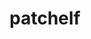 ---
title: "patchelf"
layout: cache
categories: [package, develop]
meta: {"compilers": ["gcc@10.2.1", "gcc@10.5.0", "gcc@11.1.0", "gcc@11.4.0", "gcc@12.4.0", "gcc@13.2.0", "gcc@13.3.0", "gcc@7.5.0", "gcc@9.4.0"], "num_specs": 20, "num_specs_by_stack": {"aws-pcluster-x86_64_v4": 1, "data-vis-sdk": 2, "developer-tools-aarch64-linux-gnu": 2, "developer-tools-manylinux2014": 1, "developer-tools-x86_64_v3-linux-gnu": 2, "e4s": 2, "e4s-neoverse-v2": 2, "e4s-neoverse_v1": 1, "e4s-power": 1, "hep": 2, "ml-linux-aarch64-cpu": 2, "ml-linux-aarch64-cuda": 2, "ml-linux-x86_64-cpu": 2, "ml-linux-x86_64-cuda": 2, "ml-linux-x86_64-rocm": 2, "radiuss": 2, "root": 20, "tutorial": 2}, "oss": ["amzn2", "centos7", "rhel8", "ubuntu18.04", "ubuntu20.04", "ubuntu22.04", "ubuntu24.04"], "platforms": ["linux"], "stacks": ["aws-pcluster-x86_64_v4", "data-vis-sdk", "developer-tools-aarch64-linux-gnu", "developer-tools-manylinux2014", "developer-tools-x86_64_v3-linux-gnu", "e4s", "e4s-neoverse-v2", "e4s-neoverse_v1", "e4s-power", "hep", "ml-linux-aarch64-cpu", "ml-linux-aarch64-cuda", "ml-linux-x86_64-cpu", "ml-linux-x86_64-cuda", "ml-linux-x86_64-rocm", "radiuss", "root", "tutorial"], "targets": ["aarch64", "neoverse_v1", "neoverse_v2", "ppc64le", "x86_64_v3"], "versions": ["0.17.2"]}
spec_details: [{"compiler": "gcc@12.4.0", "hash": "2a4oiab622dvjuiz3oecf2h3llmfhkxk", "os": "amzn2", "platform": "linux", "size": "-", "stacks": ["aws-pcluster-x86_64_v4", "root"], "target": "x86_64_v3", "variants": ["build_system=autotools"], "versions": ["0.17.2"]}, {"compiler": "gcc@13.3.0", "hash": "2pmyjtaoebu5hgj432py4gy43reccoan", "os": "rhel8", "platform": "linux", "size": "-", "stacks": ["developer-tools-aarch64-linux-gnu", "root"], "target": "aarch64", "variants": ["build_system=autotools"], "versions": ["0.17.2"]}, {"compiler": "gcc@11.4.0", "hash": "3lwjgjmnmhr6fk4iqcvfzapn6b2vlm4c", "os": "ubuntu22.04", "platform": "linux", "size": "-", "stacks": ["e4s-neoverse-v2", "root"], "target": "neoverse_v2", "variants": ["build_system=autotools"], "versions": ["0.17.2"]}, {"compiler": "gcc@11.4.0", "hash": "5vfwbwi5cgjxtm5sg35y7exssbt5d32o", "os": "ubuntu22.04", "platform": "linux", "size": "-", "stacks": ["e4s-neoverse-v2", "root"], "target": "neoverse_v2", "variants": ["build_system=autotools"], "versions": ["0.17.2"]}, {"compiler": "gcc@9.4.0", "hash": "6hcbtogjje27awwuxdebqq7e2pvch74b", "os": "ubuntu20.04", "platform": "linux", "size": "-", "stacks": ["e4s-power", "root"], "target": "ppc64le", "variants": ["build_system=autotools"], "versions": ["0.17.2"]}, {"compiler": "gcc@11.1.0", "hash": "dmsobsyjyfyjjxasb7juwz7boonjb5h6", "os": "ubuntu20.04", "platform": "linux", "size": "-", "stacks": ["data-vis-sdk", "root"], "target": "x86_64_v3", "variants": ["build_system=autotools"], "versions": ["0.17.2"]}, {"compiler": "gcc@7.5.0", "hash": "ff46woszv2pwoqwqwvyj667cu7tnlldl", "os": "ubuntu18.04", "platform": "linux", "size": "-", "stacks": ["radiuss", "root"], "target": "x86_64_v3", "variants": ["build_system=autotools"], "versions": ["0.17.2"]}, {"compiler": "gcc@7.5.0", "hash": "fi36ongeaz7jek57afr5kt2e4lbordnt", "os": "ubuntu18.04", "platform": "linux", "size": "-", "stacks": ["radiuss", "root"], "target": "x86_64_v3", "variants": ["build_system=autotools"], "versions": ["0.17.2"]}, {"compiler": "gcc@13.2.0", "hash": "gaubhkcgykflmeyfrabcp6jwleuasbgo", "os": "ubuntu24.04", "platform": "linux", "size": "-", "stacks": ["ml-linux-aarch64-cpu", "ml-linux-aarch64-cuda", "root"], "target": "aarch64", "variants": ["build_system=autotools"], "versions": ["0.17.2"]}, {"compiler": "gcc@13.3.0", "hash": "id7uzcmdtzjeqbcb22q5pyshj4iwt6ji", "os": "rhel8", "platform": "linux", "size": "-", "stacks": ["developer-tools-aarch64-linux-gnu", "root"], "target": "aarch64", "variants": ["build_system=autotools"], "versions": ["0.17.2"]}, {"compiler": "gcc@11.4.0", "hash": "kfsc5ajxcyibmg2qjci5nnzvayqdqxdl", "os": "ubuntu22.04", "platform": "linux", "size": "-", "stacks": ["e4s-neoverse_v1", "root"], "target": "neoverse_v1", "variants": ["build_system=autotools"], "versions": ["0.17.2"]}, {"compiler": "gcc@11.1.0", "hash": "lx4l3uzxmo7cwgwhunvoheiof3fow7jx", "os": "ubuntu20.04", "platform": "linux", "size": "-", "stacks": ["data-vis-sdk", "root"], "target": "x86_64_v3", "variants": ["build_system=autotools"], "versions": ["0.17.2"]}, {"compiler": "gcc@13.2.0", "hash": "o723tckh7vjqob7ooygson3qwegsjo2t", "os": "ubuntu24.04", "platform": "linux", "size": "-", "stacks": ["ml-linux-x86_64-cpu", "ml-linux-x86_64-cuda", "ml-linux-x86_64-rocm", "root"], "target": "x86_64_v3", "variants": ["build_system=autotools"], "versions": ["0.17.2"]}, {"compiler": "gcc@10.5.0", "hash": "ofxnz7l7qh6gomhwb3v2mw2hg3rvc7n5", "os": "centos7", "platform": "linux", "size": "-", "stacks": ["developer-tools-x86_64_v3-linux-gnu", "root"], "target": "x86_64_v3", "variants": ["build_system=autotools"], "versions": ["0.17.2"]}, {"compiler": "gcc@11.4.0", "hash": "rddbflgsomg32bc2zoesweeofhhk76dx", "os": "ubuntu22.04", "platform": "linux", "size": "-", "stacks": ["e4s", "hep", "root", "tutorial"], "target": "x86_64_v3", "variants": ["build_system=autotools"], "versions": ["0.17.2"]}, {"compiler": "gcc@13.2.0", "hash": "s2onp3mmz6fyxnn7py7hmc3ntqkljttz", "os": "ubuntu24.04", "platform": "linux", "size": "-", "stacks": ["ml-linux-x86_64-cpu", "ml-linux-x86_64-cuda", "ml-linux-x86_64-rocm", "root"], "target": "x86_64_v3", "variants": ["build_system=autotools"], "versions": ["0.17.2"]}, {"compiler": "gcc@10.2.1", "hash": "u3ohak5mcvkx42qcctchg7ivkoetp3a3", "os": "centos7", "platform": "linux", "size": "-", "stacks": ["developer-tools-manylinux2014", "root"], "target": "x86_64_v3", "variants": ["build_system=autotools"], "versions": ["0.17.2"]}, {"compiler": "gcc@11.4.0", "hash": "y7bhxe6cnwjrjd47gucsw2tqwt2334q5", "os": "ubuntu22.04", "platform": "linux", "size": "-", "stacks": ["e4s", "hep", "root", "tutorial"], "target": "x86_64_v3", "variants": ["build_system=autotools"], "versions": ["0.17.2"]}, {"compiler": "gcc@10.5.0", "hash": "z2f55bnobgsebkymuovpk5t7lyuawr4u", "os": "centos7", "platform": "linux", "size": "-", "stacks": ["developer-tools-x86_64_v3-linux-gnu", "root"], "target": "x86_64_v3", "variants": ["build_system=autotools"], "versions": ["0.17.2"]}, {"compiler": "gcc@13.2.0", "hash": "zfvhmaztqqebflet3crplyg7wpodcmue", "os": "ubuntu24.04", "platform": "linux", "size": "-", "stacks": ["ml-linux-aarch64-cpu", "ml-linux-aarch64-cuda", "root"], "target": "aarch64", "variants": ["build_system=autotools"], "versions": ["0.17.2"]}]
---